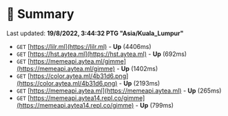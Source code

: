 # 📖 Summary
Last updated: **19/8/2022, 3:44:32 PTG "Asia/Kuala_Lumpur"**

- `GET` [https://lilr.ml](https://lilr.ml) - **Up** (4406ms)
- `GET` [https://hst.aytea.ml](https://hst.aytea.ml) - **Up** (692ms)
- `GET` [https://memeapi.aytea.ml/gimme](https://memeapi.aytea.ml/gimme) - **Up** (1402ms)
- `GET` [https://color.aytea.ml/4b31d6.png](https://color.aytea.ml/4b31d6.png) - **Up** (2193ms)
- `GET` [https://memeapi.aytea.ml](https://memeapi.aytea.ml) - **Up** (265ms)
- `GET` [https://memeapi.aytea14.repl.co/gimme](https://memeapi.aytea14.repl.co/gimme) - **Up** (799ms)
